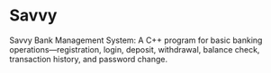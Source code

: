 # Savvy
Savvy Bank Management System: A C++ program for basic banking operations—registration, login, deposit, withdrawal, balance check, transaction history, and password change.
